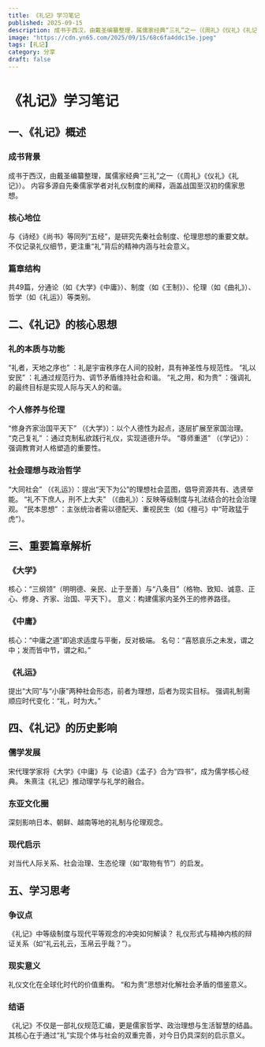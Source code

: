 ```yaml
---
title: 《礼记》学习笔记
published: 2025-09-15
description: 成书于西汉，由戴圣编纂整理，属儒家经典“三礼”之一（《周礼》《仪礼》《礼记》）.
image: "https://cdn.yn65.com/2025/09/15/68c6fa4ddc15e.jpeg"
tags: [礼记]
category: 分享
draft: false
---
```


# 《礼记》学习笔记

## 一、《礼记》概述

### 成书背景

成书于西汉，由戴圣编纂整理，属儒家经典“三礼”之一（《周礼》《仪礼》《礼记》）。
内容多源自先秦儒家学者对礼仪制度的阐释，涵盖战国至汉初的儒家思想。

### 核心地位

与《诗经》《尚书》等同列“五经”，是研究先秦社会制度、伦理思想的重要文献。
不仅记录礼仪细节，更注重“礼”背后的精神内涵与社会意义。

### 篇章结构

共49篇，分通论（如《大学》《中庸》）、制度（如《王制》）、伦理（如《曲礼》）、哲学（如《礼运》）等类别。

## 二、《礼记》的核心思想

### 礼的本质与功能

“礼者，天地之序也” ：礼是宇宙秩序在人间的投射，具有神圣性与规范性。
“礼以安民” ：礼通过规范行为、调节矛盾维持社会和谐。
“礼之用，和为贵” ：强调礼的最终目标是实现人际与天人的和谐。

### 个人修养与伦理

“修身齐家治国平天下” （《大学》）：以个人德性为起点，逐层扩展至家国治理。
“克己复礼” ：通过克制私欲践行礼仪，实现道德升华。
“尊师重道” （《学记》）：强调教育对人格塑造的重要性。

### 社会理想与政治哲学

“大同社会” （《礼运》）：提出“天下为公”的理想社会蓝图，倡导资源共有、选贤举能。
“礼不下庶人，刑不上大夫” （《曲礼》）：反映等级制度与礼法结合的社会治理观。
“民本思想” ：主张统治者需以德配天、重视民生（如《檀弓》中“苛政猛于虎”）。

## 三、重要篇章解析

### 《大学》

核心：“三纲领”（明明德、亲民、止于至善）与“八条目”（格物、致知、诚意、正心、修身、齐家、治国、平天下）。
意义：构建儒家内圣外王的修养路径。

### 《中庸》

核心：“中庸之道”即追求适度与平衡，反对极端。
名句：“喜怒哀乐之未发，谓之中；发而皆中节，谓之和。”

### 《礼运》

提出“大同”与“小康”两种社会形态，前者为理想，后者为现实目标。
强调礼制需顺应时代变化：“礼，时为大。”

## 四、《礼记》的历史影响

### 儒学发展

宋代理学家将《大学》《中庸》与《论语》《孟子》合为“四书”，成为儒学核心经典。
朱熹注《礼记》推动理学与礼学的融合。

### 东亚文化圈

深刻影响日本、朝鲜、越南等地的礼制与伦理观念。

### 现代启示

对当代人际关系、社会治理、生态伦理（如“取物有节”）的启发。

## 五、学习思考

### 争议点

《礼记》中等级制度与现代平等观念的冲突如何解读？
礼仪形式与精神内核的辩证关系（如“礼云礼云，玉帛云乎哉？”）。

### 现实意义

礼仪文化在全球化时代的价值重构。
“和为贵”思想对化解社会矛盾的借鉴意义。

### 结语

《礼记》不仅是一部礼仪规范汇编，更是儒家哲学、政治理想与生活智慧的结晶。其核心在于通过“礼”实现个体与社会的双重完善，对今日仍具深刻的启示意义。